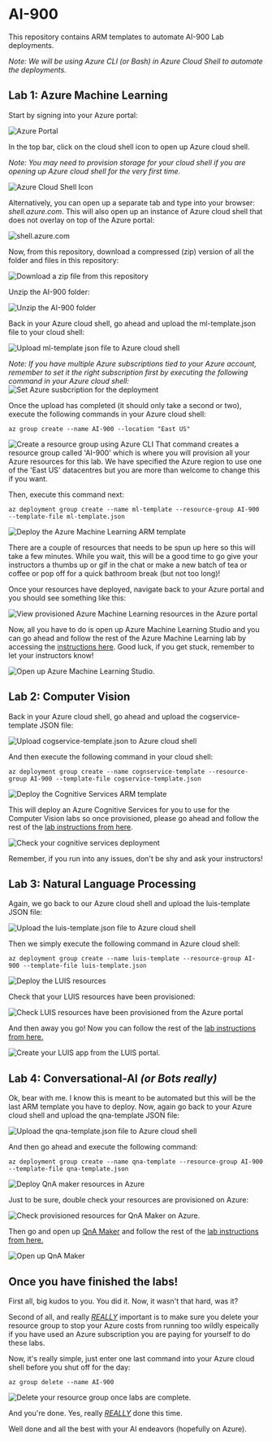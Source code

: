 # AI-900
This repository contains ARM templates to automate AI-900 Lab deployments. 

<i>Note: We will be using Azure CLI (or Bash) in Azure Cloud Shell to automate the deployments.</i>

## Lab 1: Azure Machine Learning

Start by signing into your Azure portal: 

![Azure Portal](images/azure-portal.png)

In the top bar, click on the cloud shell icon to open up Azure cloud shell. 

<i>Note: You may need to provision storage for your cloud shell if you are opening up Azure cloud shell for the very first time.</i>

![Azure Cloud Shell Icon](images/cloud-shell.png)

Alternatively, you can open up a separate tab and type into your browser: *shell.azure.com*. This will also open up an instance of Azure cloud shell that does not overlay on top of the Azure portal:

![shell.azure.com](images/alternative-shell.png)

Now, from this repository, download a compressed (zip) version of all the folder and files in this repository: 

![Download a zip file from this repository](images/download-zip.png)

Unzip the AI-900 folder: 

![Unzip the AI-900 folder](images/unzip-AI-900-folder.png)

Back in your Azure cloud shell, go ahead and upload the ml-template.json file to your cloud shell: 

![Upload ml-template json file to Azure cloud shell](images/upload-aml-file-to-cloud-shell.png)


<i> Note: If you have multiple Azure subscriptions tied to your Azure account, remember to set it the right subscription first by executing the following command in your Azure cloud shell: </i>
![Set Azure susbcription for the deployment](images/set-subscription.png)


Once the upload has completed (it should only take a second or two), execute the following commands in your Azure cloud shell: 

```azurecli
az group create --name AI-900 --location "East US"
```

![Create a resource group using Azure CLI](images/create-resource-group.png)
That command creates a resource group called 'AI-900' which is where you will provision all your Azure resources for this lab. We have specified the Azure region to use one of the 'East US' datacentres but you are more than welcome to change this if you want. 

Then, execute this command next: 

```azurecli
az deployment group create --name ml-template --resource-group AI-900 --template-file ml-template.json
```

![Deploy the Azure Machine Learning ARM template](images/execute-aml-template-command.png)

There are a couple of resources that needs to be spun up here so this will take a few minutes. While you wait, this will be a good time to go give your instructors a thumbs up or gif in the chat or make a new batch of tea or coffee or pop off for a quick bathroom break (but not too long)!

Once your resources have deployed, navigate back to your Azure portal and you should see something like this: 

![View provisioned Azure Machine Learning resources in the Azure portal](images/provisioned-aml-resources.png)

Now, all you have to do is open up Azure Machine Learning Studio and you can go ahead and follow the rest of the Azure Machine Learning lab by accessing the [instructions here](https://docs.microsoft.com/en-us/learn/modules/use-automated-machine-learning/create-compute). Good luck, if you get stuck, remember to let your instructors know!

![Open up Azure Machine Learning Studio](images/open-up-aml-studio.png).


## Lab 2: Computer Vision 

Back in your Azure cloud shell, go ahead and upload the cogservice-template JSON file: 

![Upload cogservice-template.json to Azure cloud shell](images/upload-cv-template-to-cloud-shell.png)

And then execute the following command in your cloud shell: 
```azurecli
az deployment group create --name cognservice-template --resource-group AI-900 --template-file cogservice-template.json
```
![Deploy the Cognitive Services ARM template](images/execute-cogservice-command.png)

This will deploy an Azure Cognitive Services for you to use for the Computer Vision labs so once provisioned, please go ahead and follow the rest of the [lab instructions from here](https://github.com/MicrosoftDocs/ai-fundamentals/blob/master/01b%20-%20Image%20Classification.ipynb).

![Check your cognitive services deployment](images/provisioned-cogservice-resource.png)

Remember, if you run into any issues, don't be shy and ask your instructors! 


## Lab 3: Natural Language Processing 

Again, we go back to our Azure cloud shell and upload the luis-template JSON file: 

![Upload the luis-template.json file to Azure cloud shell](images/upload-luis-template-to-cloud-shell.png)

Then we simply execute the following command in Azure cloud shell: 

```azurecli
az deployment group create --name luis-template --resource-group AI-900 --template-file luis-template.json
```

![Deploy the LUIS resources](images/execute-luis-template-command.png)

Check that your LUIS resources have been provisioned: 

![Check LUIS resources have been provisioned from the Azure portal](images/provisioned-luis-resource.png)

And then away you go! Now you can follow the rest of the [lab instructions from here.](https://github.com/MicrosoftDocs/ai-fundamentals/blob/master/02d%20-%20Language%20Understanding.ipynb)

![Create your LUIS app from the LUIS portal.](images/open-up-luis.png)

## Lab 4: Conversational-AI <i>(or Bots really)</i>

Ok, bear with me. I know this is meant to be automated but this will be the last ARM template you have to deploy. Now, again go back to your Azure cloud shell and upload the qna-template JSON file: 

![Upload the qna-template.json file to Azure cloud shell](images/upload-qna-template-to-cloud-shell.png)

And then go ahead and execute the following command: 
```azurecli
az deployment group create --name qna-template --resource-group AI-900 --template-file qna-template.json
```

![Deploy QnA maker resources in Azure](images/execute-qna-template-command.png)

Just to be sure, double check your resources are provisioned on Azure: 

![Check provisioned resources for QnA Maker on Azure.](images/provisioned-qna-resource.png)

Then go and open up [QnA Maker](https://www.qnamaker.ai/) and follow the rest of the [lab instructions from here.](https://github.com/MicrosoftDocs/ai-fundamentals/blob/master/03a%20-%20QnA%20Bot.ipynb)

![Open up QnA Maker](images/connect-to-qna-resource.png)

## Once you have finished the labs! 

First all, big kudos to you. You did it. Now, it wasn't that hard, was it? 

Second of all, and really <u><i>REALLY</i></u> important is to make sure you delete your resource group to stop your Azure costs from running too wildly espeically if you have used an Azure subscription you are paying for yourself to do these labs. 

Now, it's really simple, just enter one last command into your Azure cloud shell before you shut off for the day: 

```azurecli
az group delete --name AI-900
```

![Delete your resource group once labs are complete.](images/delete-resource-group.png)

And you're done. Yes, really <u><i>REALLY</i></u> done this time. 

Well done and all the best with your AI endeavors (hopefully on Azure). 

